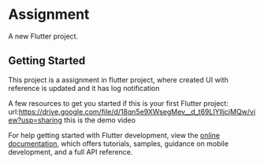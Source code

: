 # Assignment

A new Flutter project.

## Getting Started

This project is a assignment in flutter project,
where created UI with reference is updated and it has log notification

A few resources to get you started if this is your first Flutter project:
url:https://drive.google.com/file/d/18qn5e9XWsegMev__d_t69LIYlljcjMQw/view?usp=sharing
this is the demo video



For help getting started with Flutter development, view the
[online documentation](https://docs.flutter.dev/), which offers tutorials,
samples, guidance on mobile development, and a full API reference.
